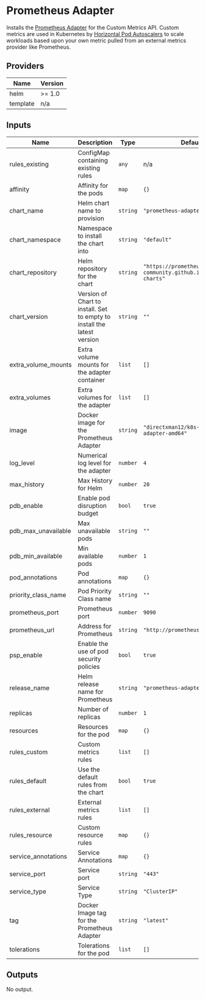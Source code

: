 # Prometheus Adapter

Installs the [Prometheus Adapter](https://github.com/DirectXMan12/k8s-prometheus-adapter)
for the Custom Metrics API. Custom metrics are used in Kubernetes by
[Horizontal Pod Autoscalers](https://kubernetes.io/docs/tasks/run-application/horizontal-pod-autoscale/)
to scale workloads based upon your own metric pulled from an external metrics provider like
Prometheus.

## Providers

| Name | Version |
|------|---------|
| helm | >= 1.0 |
| template | n/a |

## Inputs

| Name | Description | Type | Default | Required |
|------|-------------|------|---------|:-----:|
| rules\_existing | ConfigMap containing existing rules | `any` | n/a | yes |
| affinity | Affinity for the pods | `map` | `{}` | no |
| chart\_name | Helm chart name to provision | `string` | `"prometheus-adapter"` | no |
| chart\_namespace | Namespace to install the chart into | `string` | `"default"` | no |
| chart\_repository | Helm repository for the chart | `string` | `"https://prometheus-community.github.io/helm-charts"` | no |
| chart\_version | Version of Chart to install. Set to empty to install the latest version | `string` | `""` | no |
| extra\_volume\_mounts | Extra volume mounts for the adapter container | `list` | `[]` | no |
| extra\_volumes | Extra volumes for the adapter | `list` | `[]` | no |
| image | Docker image for the Prometheus Adapter | `string` | `"directxman12/k8s-prometheus-adapter-amd64"` | no |
| log\_level | Numerical log level for the adapter | `number` | `4` | no |
| max\_history | Max History for Helm | `number` | `20` | no |
| pdb\_enable | Enable pod disruption budget | `bool` | `true` | no |
| pdb\_max\_unavailable | Max unavailable pods | `string` | `""` | no |
| pdb\_min\_available | Min available pods | `number` | `1` | no |
| pod\_annotations | Pod annotations | `map` | `{}` | no |
| priority\_class\_name | Pod Priority Class name | `string` | `""` | no |
| prometheus\_port | Prometheus port | `number` | `9090` | no |
| prometheus\_url | Address for Prometheus | `string` | `"http://prometheus.default.svc"` | no |
| psp\_enable | Enable the use of pod security policies | `bool` | `true` | no |
| release\_name | Helm release name for Prometheus | `string` | `"prometheus-adapter"` | no |
| replicas | Number of replicas | `number` | `1` | no |
| resources | Resources for the pod | `map` | `{}` | no |
| rules\_custom | Custom metrics rules | `list` | `[]` | no |
| rules\_default | Use the default rules from the chart | `bool` | `true` | no |
| rules\_external | External metrics rules | `list` | `[]` | no |
| rules\_resource | Custom resource rules | `map` | `{}` | no |
| service\_annotations | Service Annotations | `map` | `{}` | no |
| service\_port | Service port | `string` | `"443"` | no |
| service\_type | Service Type | `string` | `"ClusterIP"` | no |
| tag | Docker Image tag for the Prometheus Adapter | `string` | `"latest"` | no |
| tolerations | Tolerations for the pod | `list` | `[]` | no |

## Outputs

No output.
